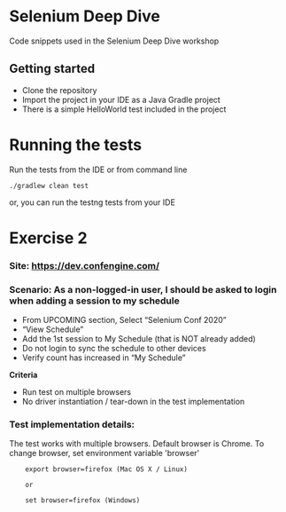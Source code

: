 # Selenium Deep Dive
Code snippets used in the Selenium Deep Dive workshop

## Getting started
* Clone the repository
* Import the project in your IDE as a Java Gradle project
* There is a simple HelloWorld test included in the project

# Running the tests
Run the tests from the IDE or from command line
```
./gradlew clean test
```

or, you can run the testng tests from your IDE

# Exercise 2
### Site: https://dev.confengine.com/

### Scenario: As a non-logged-in user, I should be asked to login when adding a session to my schedule

* From UPCOMING section, Select “Selenium Conf 2020”
* “View Schedule”
* Add the 1st session to My Schedule (that is NOT already added)
* Do not login to sync the schedule to other devices
* Verify count has increased in “My Schedule”

**Criteria**
* Run test on multiple browsers
* No driver instantiation / tear-down in the test implementation

### Test implementation details:
The test works with multiple browsers. Default browser is Chrome. To change browser, set environment variable 'browser'
```
    export browser=firefox (Mac OS X / Linux)

    or

    set browser=firefox (Windows)
```